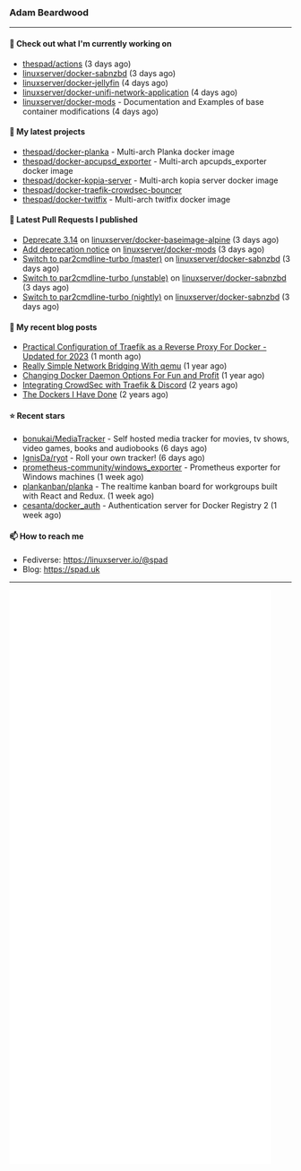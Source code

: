 ### Adam Beardwood
---
#### 👷 Check out what I'm currently working on

- [thespad/actions](https://github.com/thespad/actions) (3 days ago)
- [linuxserver/docker-sabnzbd](https://github.com/linuxserver/docker-sabnzbd) (3 days ago)
- [linuxserver/docker-jellyfin](https://github.com/linuxserver/docker-jellyfin) (4 days ago)
- [linuxserver/docker-unifi-network-application](https://github.com/linuxserver/docker-unifi-network-application) (4 days ago)
- [linuxserver/docker-mods](https://github.com/linuxserver/docker-mods) - Documentation and Examples of base container modifications (4 days ago)

#### 🌱 My latest projects

- [thespad/docker-planka](https://github.com/thespad/docker-planka) - Multi-arch Planka docker image
- [thespad/docker-apcupsd_exporter](https://github.com/thespad/docker-apcupsd_exporter) - Multi-arch apcupds_exporter docker image
- [thespad/docker-kopia-server](https://github.com/thespad/docker-kopia-server) - Multi-arch kopia server docker image 
- [thespad/docker-traefik-crowdsec-bouncer](https://github.com/thespad/docker-traefik-crowdsec-bouncer)
- [thespad/docker-twitfix](https://github.com/thespad/docker-twitfix) - Multi-arch twitfix docker image

#### 🔨 Latest Pull Requests I published

- [Deprecate 3.14](https://github.com/linuxserver/docker-baseimage-alpine/pull/196) on [linuxserver/docker-baseimage-alpine](https://github.com/linuxserver/docker-baseimage-alpine) (3 days ago)
- [Add deprecation notice](https://github.com/linuxserver/docker-mods/pull/762) on [linuxserver/docker-mods](https://github.com/linuxserver/docker-mods) (3 days ago)
- [Switch to par2cmdline-turbo (master)](https://github.com/linuxserver/docker-sabnzbd/pull/207) on [linuxserver/docker-sabnzbd](https://github.com/linuxserver/docker-sabnzbd) (3 days ago)
- [Switch to par2cmdline-turbo (unstable)](https://github.com/linuxserver/docker-sabnzbd/pull/206) on [linuxserver/docker-sabnzbd](https://github.com/linuxserver/docker-sabnzbd) (3 days ago)
- [Switch to par2cmdline-turbo (nightly)](https://github.com/linuxserver/docker-sabnzbd/pull/205) on [linuxserver/docker-sabnzbd](https://github.com/linuxserver/docker-sabnzbd) (3 days ago)

#### 📜 My recent blog posts

- [Practical Configuration of Traefik as a Reverse Proxy For Docker - Updated for 2023](https://spad.uk/practical-configuration-of-traefik-as-a-reverse-proxy-for-docker-updated-for-2023/) (1 month ago)
- [Really Simple Network Bridging With qemu](https://spad.uk/really-simple-network-bridging-with-qemu/) (1 year ago)
- [Changing Docker Daemon Options For Fun and Profit](https://spad.uk/changing-docker-daemon-options-for-fun-and-profit/) (1 year ago)
- [Integrating CrowdSec with Traefik &amp; Discord](https://spad.uk/integrating-crowdsec-with-traefik-discord/) (2 years ago)
- [The Dockers I Have Done](https://spad.uk/the-dockers-ive-done/) (2 years ago)

#### ⭐ Recent stars

- [bonukai/MediaTracker](https://github.com/bonukai/MediaTracker) - Self hosted media tracker for movies, tv shows, video games, books and audiobooks (6 days ago)
- [IgnisDa/ryot](https://github.com/IgnisDa/ryot) - Roll your own tracker! (6 days ago)
- [prometheus-community/windows_exporter](https://github.com/prometheus-community/windows_exporter) - Prometheus exporter for Windows machines (1 week ago)
- [plankanban/planka](https://github.com/plankanban/planka) - The realtime kanban board for workgroups built with React and Redux. (1 week ago)
- [cesanta/docker_auth](https://github.com/cesanta/docker_auth) - Authentication server for Docker Registry 2 (1 week ago)

#### 📫 How to reach me
- Fediverse: https://linuxserver.io/@spad
- Blog: https://spad.uk
---
<img src="https://raw.githubusercontent.com/thespad/thespad/main/github-metrics.svg">
